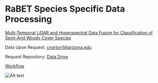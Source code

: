 # RaBET Species Specific Data Processing

[Multi-Temporal LiDAR and Hyperspectral Data Fusion for Classification of Semi-Arid Woody Cover Species](https://doi.org/10.3390/rs14122896) 

Data Upon Request:
cnorton1@arizona.edu

Request Repository:
[Data Drive](https://drive.google.com/drive/folders/1GH-YNfj9L6DLQEoDzcBDIeZO4oWICTFe?usp=sharing)

[Workflow](cingularities/Images/SpeciesClassification.jpg)

<img
  src="/Images/SpeciesClassification.jpg"
  alt="Alt text"
  title="Optional title"
  style="display: inline-block; margin: 0 auto; max-width: 300px">

